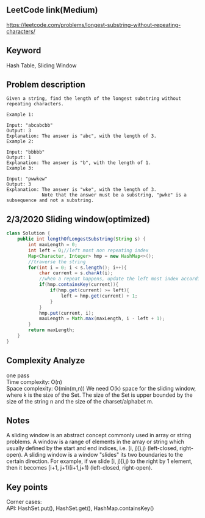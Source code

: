 ## LeetCode link(Medium)
https://leetcode.com/problems/longest-substring-without-repeating-characters/

## Keyword
Hash Table, Sliding Window

## Problem description
```
Given a string, find the length of the longest substring without repeating characters.

Example 1:

Input: "abcabcbb"
Output: 3 
Explanation: The answer is "abc", with the length of 3. 
Example 2:

Input: "bbbbb"
Output: 1
Explanation: The answer is "b", with the length of 1.
Example 3:

Input: "pwwkew"
Output: 3
Explanation: The answer is "wke", with the length of 3. 
             Note that the answer must be a substring, "pwke" is a subsequence and not a substring.
```
## 2/3/2020 Sliding window(optimized)

```java
class Solution {
    public int lengthOfLongestSubstring(String s) {
        int maxLength = 0;
        int left = 0;//left most non repeating index
        Map<Character, Integer> hmp = new HashMap<>();
        //traverse the string
        for(int i = 0; i < s.length(); i++){
            char current = s.charAt(i);
            //when a repeat happens, update the left most index accordingly
            if(hmp.containsKey(current)){
                if(hmp.get(current) >= left){
                    left = hmp.get(current) + 1;
                }
            }
            hmp.put(current, i);
            maxLength = Math.max(maxLength, i - left + 1);
        }
        return maxLength;
    }
}
```

## Complexity Analyze
one pass\
Time complexity: O(n)\
Space complexity: O(min(m,n)) We need O(k) space for the sliding window, where k is the size of the Set. The size of the Set is upper bounded by the size of the string n and the size of the charset/alphabet m.

## Notes
A sliding window is an abstract concept commonly used in array or string problems. A window is a range of elements in the array or string which usually defined by the start and end indices, i.e. [i, j)[i,j) (left-closed, right-open). A sliding window is a window "slides" its two boundaries to the certain direction. For example, if we slide [i, j)[i,j) to the right by 1 element, then it becomes [i+1, j+1)[i+1,j+1) (left-closed, right-open).

## Key points
Corner cases: \
API: HashSet.put(), HashSet.get(), HashMap.containsKey()